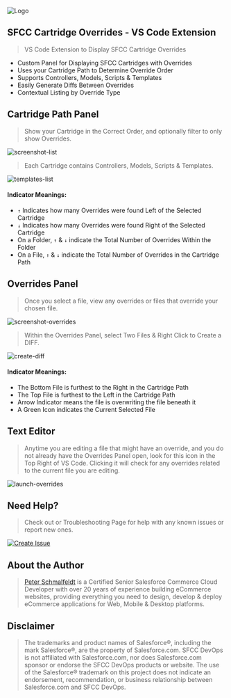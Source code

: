 ![Logo](https://sfccdevops.s3.amazonaws.com/logo-128.png "Logo")

SFCC Cartridge Overrides - VS Code Extension
---

> VS Code Extension to Display SFCC Cartridge Overrides

* Custom Panel for Displaying SFCC Cartridges with Overrides
* Uses your Cartridge Path to Determine Override Order
* Supports Controllers, Models, Scripts & Templates
* Easily Generate Diffs Between Overrides
* Contextual Listing by Override Type

Cartridge Path Panel
---

> Show your Cartridge in the Correct Order, and optionally filter to only show Overrides.

![screenshot-list](https://sfcc-cartridge-overrides.s3.amazonaws.com/screenshot-list.png)

> Each Cartridge contains Controllers, Models, Scripts & Templates.

![templates-list](https://sfcc-cartridge-overrides.s3.amazonaws.com/templates-list.png)

#### Indicator Meanings:

* `↑` Indicates how many Overrides were found Left of the Selected Cartridge
* `↓` Indicates how many Overrides were found Right of the Selected Cartridge
* On a Folder, `↑` & `↓` indicate the Total Number of Overrides Within the Folder
* On a File, `↑` & `↓` indicate the Total Number of Overrides in the Cartridge Path

Overrides Panel
---

> Once you select a file, view any overrides or files that override your chosen file.

![screenshot-overrides](https://sfcc-cartridge-overrides.s3.amazonaws.com/screenshot-overrides.png)

> Within the Overrides Panel, select Two Files & Right Click to Create a DIFF.

![create-diff](https://sfcc-cartridge-overrides.s3.amazonaws.com/create-diff.png)

#### Indicator Meanings:

* The Bottom File is furthest to the Right in the Cartridge Path
* The Top File is furthest to the Left in the Cartridge Path
* Arrow Indicator means the file is overwriting the file beneath it
* A Green Icon indicates the Current Selected File

Text Editor
---

> Anytime you are editing a file that might have an override, and you do not already have the Overrides Panel open, look for this icon in the Top Right of VS Code.  Clicking it will check for any overrides related to the current file you are editing.

![launch-overrides](https://sfcc-cartridge-overrides.s3.amazonaws.com/launch-overrides.png)

Need Help?
---

> Check out or Troubleshooting Page for help with any known issues or report new ones.

[![Create Issue](https://img.shields.io/badge/Get_Help-Troubleshooting-red.svg?style=for-the-badge&logo=github&logoColor=ffffff&logoWidth=16)](https://github.com/sfccdevops/sfcc-cartridge-overrides-vscode-extension/blob/develop/TROUBLESHOOTING.md)

About the Author
---

> [Peter Schmalfeldt](https://peterschmalfeldt.com/) is a Certified Senior Salesforce Commerce Cloud Developer with over 20 years of experience building eCommerce websites, providing everything you need to design, develop & deploy eCommerce applications for Web, Mobile & Desktop platforms.

Disclaimer
---

> The trademarks and product names of Salesforce®, including the mark Salesforce®, are the property of Salesforce.com. SFCC DevOps is not affiliated with Salesforce.com, nor does Salesforce.com sponsor or endorse the SFCC DevOps products or website. The use of the Salesforce® trademark on this project does not indicate an endorsement, recommendation, or business relationship between Salesforce.com and SFCC DevOps.
